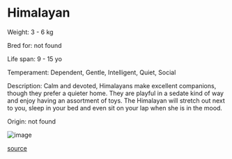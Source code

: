 # Himalayan

Weight: 3 - 6 kg

Bred for: not found 

Life span: 9 - 15 yo

Temperament: Dependent, Gentle, Intelligent, Quiet, Social

Description: Calm and devoted, Himalayans make excellent companions, though they prefer a quieter home. They are playful in a sedate kind of way and enjoy having an assortment of toys. The Himalayan will stretch out next to you, sleep in your bed and even sit on your lap when she is in the mood.

Origin: not found

![image](https://cdn2.thecatapi.com/images/CDhOtM-Ig.jpg)

[source](https://api.thecatapi.com/v1/breeds/hima)
